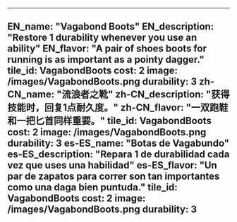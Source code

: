 ---

EN_name: "Vagabond Boots"
EN_description: "Restore 1 durability whenever you use an ability"
EN_flavor: "A pair of shoes boots for running is as important as a pointy dagger."
tile_id: VagabondBoots
cost: 2
image: /images/VagabondBoots.png
durability: 3
zh-CN_name: "流浪者之靴"
zh-CN_description: "获得技能时，回复1点耐久度。"
zh-CN_flavor: "一双跑鞋和一把匕首同样重要。"
tile_id: VagabondBoots
cost: 2
image: /images/VagabondBoots.png
durability: 3
es-ES_name: "Botas de Vagabundo"
es-ES_description: "Repara 1 de durabilidad cada vez que uses una habilidad"
es-ES_flavor: "Un par de zapatos para correr son tan importantes como una daga bien puntuda."
tile_id: VagabondBoots
cost: 2
image: /images/VagabondBoots.png
durability: 3
---